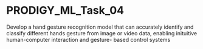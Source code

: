 # PRODIGY_ML_Task_04
Develop a hand gesture recognition model that can accurately identify and classify different hands gesture from image or video data, enabling inituitive human-computer interaction and gesture- based control systems
